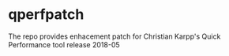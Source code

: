 # qperfpatch
The repo provides enhacement patch for Christian Karpp's Quick Performance tool release 2018-05
